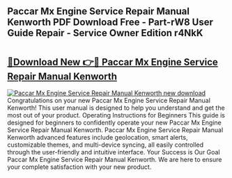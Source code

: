 ## Paccar Mx Engine Service Repair Manual Kenworth PDF Download Free - Part-rW8 User Guide Repair - Service Owner Edition r4NkK

# <h2><a href="http://bc79871.oget.top/?id=Paccar+Mx+Engine+Service+Repair+Manual+Kenworth">🔗Download New 👉🔴 Paccar Mx Engine Service Repair Manual Kenworth</a></h2>

[![Paccar Mx Engine Service Repair Manual Kenworth new download](https://i.imgur.com/5g1atiW.png)](http://bc79871.oget.top/?id=Paccar+Mx+Engine+Service+Repair+Manual+Kenworth)
Congratulations on your new Paccar Mx Engine Service Repair Manual Kenworth! This user manual is designed to help you understand and get the most out of your product. Operating Instructions for Beginners This guide is designed for beginners to confidently operate your new Paccar Mx Engine Service Repair Manual Kenworth. Paccar Mx Engine Service Repair Manual Kenworth advanced features include geolocation, smart alerts, customizable themes, and multi-device syncing, all easily controlled through the user-friendly and intuitive interface. Your Success is Our Goal Paccar Mx Engine Service Repair Manual Kenworth. We are here to ensure your complete satisfaction with your new product.
